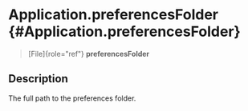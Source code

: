 Application.preferencesFolder {#Application.preferencesFolder}
=============================

> [File]{role="ref"} **preferencesFolder**

Description
-----------

The full path to the preferences folder.
